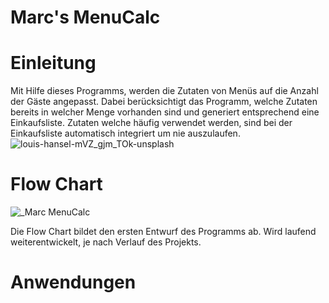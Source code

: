 # Marc's MenuCalc
# Einleitung
Mit Hilfe dieses Programms, werden die Zutaten von Menüs auf die Anzahl der Gäste angepasst. Dabei berücksichtigt das Programm, welche Zutaten bereits in welcher Menge vorhanden sind und generiert entsprechend eine Einkaufsliste. Zutaten welche häufig verwendet werden, sind bei der Einkaufsliste automatisch integriert um nie auszulaufen.
![louis-hansel-mVZ_gjm_TOk-unsplash](https://user-images.githubusercontent.com/91119063/139462270-2e6d8650-9f11-4647-b221-761acdd704b1.jpg)

# Flow Chart
![_Marc MenuCalc](https://user-images.githubusercontent.com/91119063/139461160-a49a444f-999a-4356-9a2b-d22745d8d365.png)

Die Flow Chart bildet den ersten Entwurf des Programms ab. Wird laufend weiterentwickelt, je nach Verlauf des Projekts.

# Anwendungen

